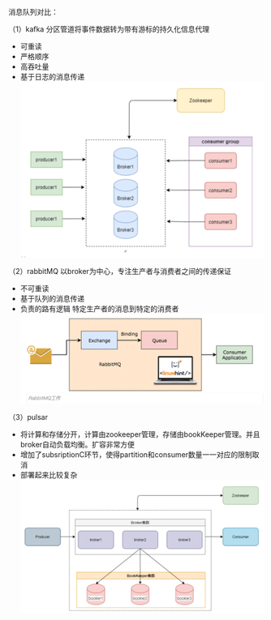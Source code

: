 消息队列对比：

（1）kafka 分区管道将事件数据转为带有游标的持久化信息代理

+ 可重读
+ 严格顺序
+ 高吞吐量
+ 基于日志的消息传递![kafka](../image/kafka.png)

（2）rabbitMQ 以broker为中心，专注生产者与消费者之间的传递保证

+ 不可重读
+ 基于队列的消息传递
+ 负责的路有逻辑 特定生产者的消息到特定的消费者![rabbitMQ](../image/rabbitMQ.png)

（3）pulsar

+ 将计算和存储分开，计算由zookeeper管理，存储由bookKeeper管理。并且broker自动负载均衡。扩容非常方便
+ 增加了subsriptionC环节，使得partition和consumer数量一一对应的限制取消
+ 部署起来比较复杂![pulsar-1](../image/pulsar-1.png)

